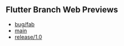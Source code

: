 ## Flutter Branch Web Previews

- [bug/fab](./bug/fab/)
- [main](./main/)
- [release/1.0](./release/1.0/)
